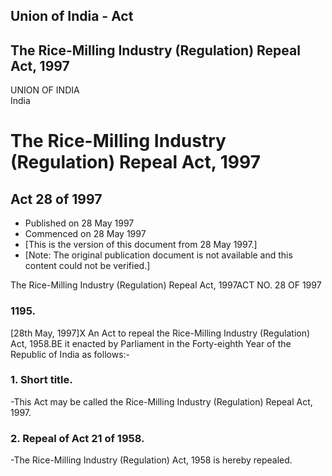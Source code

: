 ## Union of India - Act

## The Rice-Milling Industry (Regulation) Repeal Act, 1997

UNION OF INDIA  
India

# The Rice-Milling Industry (Regulation) Repeal Act, 1997

## Act 28 of 1997

  * Published on 28 May 1997 
  * Commenced on 28 May 1997 
  * [This is the version of this document from 28 May 1997.] 
  * [Note: The original publication document is not available and this content could not be verified.] 

The Rice-Milling Industry (Regulation) Repeal Act, 1997ACT NO. 28 OF 1997

### 1195.

[28th May, 1997]X An Act to repeal the Rice-Milling Industry (Regulation) Act,
1958.BE it enacted by Parliament in the Forty-eighth Year of the Republic of
India as follows:-

### 1. Short title.

-This Act may be called the Rice-Milling Industry (Regulation) Repeal Act, 1997.

### 2. Repeal of Act 21 of 1958.

-The Rice-Milling Industry (Regulation) Act, 1958 is hereby repealed.

